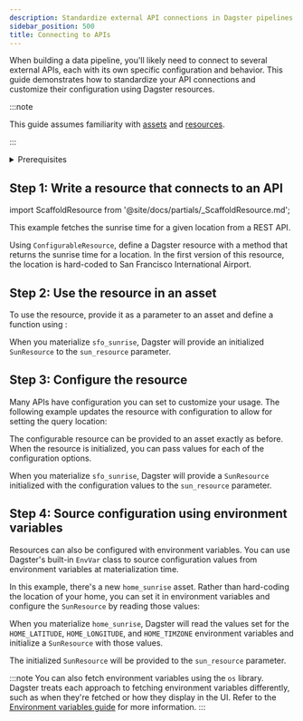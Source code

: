 ```yaml
---
description: Standardize external API connections in Dagster pipelines using resources, enabling configuration in code or with environment variables.
sidebar_position: 500
title: Connecting to APIs
---
```


When building a data pipeline, you'll likely need to connect to several external APIs, each with its own specific configuration and behavior. This guide demonstrates how to standardize your API connections and customize their configuration using Dagster resources.

:::note

This guide assumes familiarity with [assets](/guides/build/assets) and [resources](/guides/build/external-resources).

:::

<details>
  <summary>Prerequisites</summary>

To run the example code in this article, you'll need:

- Install the necessary Python libraries:

<Tabs groupId="package-manager">
   <TabItem value="uv" label="uv">
      Install the required dependencies:

         ```shell
         uv add requests
         ```

   </TabItem>

   <TabItem value="pip" label="pip">
      Install the required dependencies:

         ```shell
         pip install requests
         ```

   </TabItem>
</Tabs>

</details>

## Step 1: Write a resource that connects to an API

import ScaffoldResource from '@site/docs/partials/\_ScaffoldResource.md';

<ScaffoldResource />

This example fetches the sunrise time for a given location from a REST API.

Using `ConfigurableResource`, define a Dagster resource with a method that returns the sunrise time for a location. In the first version of this resource, the location is hard-coded to San Francisco International Airport.

<CodeExample path="docs_snippets/docs_snippets/guides/external-systems/apis/minimal_resource.py" language="python" title="src/<project_name>/defs/assets.py" />

## Step 2: Use the resource in an asset

To use the resource, provide it as a parameter to an asset and define a function using <PyObject section="definitions" module="dagster" object="Definitions" decorator />:

<CodeExample path="docs_snippets/docs_snippets/guides/external-systems/apis/use_minimal_resource_in_asset.py" language="python" startAfter="start_use_minimal_resource_in_asset" endBefore="end_use_minimal_resource_in_asset" title="src/<project_name>/defs/assets.py" />

<CodeExample path="docs_snippets/docs_snippets/guides/external-systems/apis/use_minimal_resource_in_asset.py" language="python" startAfter="start_use_minimal_resource_in_asset_defs" endBefore="end_use_minimal_resource_in_asset_defs" title="src/<project_name>/defs/resources.py" />

When you materialize `sfo_sunrise`, Dagster will provide an initialized `SunResource` to the `sun_resource` parameter.

## Step 3: Configure the resource

Many APIs have configuration you can set to customize your usage. The following example updates the resource with configuration to allow for setting the query location:

<CodeExample path="docs_snippets/docs_snippets/guides/external-systems/apis/use_configurable_resource_in_asset.py" language="python" startAfter="start_use_configurable_resource_in_asset" endBefore="end_use_configurable_resource_in_asset" title="src/<project_name>/defs/assets.py" />

<CodeExample path="docs_snippets/docs_snippets/guides/external-systems/apis/use_configurable_resource_in_asset.py" language="python" startAfter="start_use_configurable_resource_in_asset_defs" endBefore="end_use_configurable_resource_in_asset_defs" title="src/<project_name>/defs/resources.py" />

The configurable resource can be provided to an asset exactly as before. When the resource is initialized, you can pass values for each of the configuration options.

When you materialize `sfo_sunrise`, Dagster will provide a `SunResource` initialized with the configuration values to the `sun_resource` parameter.

## Step 4: Source configuration using environment variables

Resources can also be configured with environment variables. You can use Dagster's built-in `EnvVar` class to source configuration values from environment variables at materialization time.

In this example, there's a new `home_sunrise` asset. Rather than hard-coding the location of your home, you can set it in environment variables and configure the `SunResource` by reading those values:

<CodeExample path="docs_snippets/docs_snippets/guides/external-systems/apis/env_var_configuration.py" language="python" startAfter="start_env_var_configuration" endBefore="end_env_var_configuration" title="src/<project_name>/defs/assets.py" />

<CodeExample path="docs_snippets/docs_snippets/guides/external-systems/apis/env_var_configuration.py" language="python" startAfter="start_env_var_configuration_defs" endBefore="end_env_var_configuration_defs" title="src/<project_name>/defs/resources.py" />

When you materialize `home_sunrise`, Dagster will read the values set for the `HOME_LATITUDE`, `HOME_LONGITUDE`, and `HOME_TIMZONE` environment variables and initialize a `SunResource` with those values.

The initialized `SunResource` will be provided to the `sun_resource` parameter.

:::note
You can also fetch environment variables using the `os` library. Dagster treats each approach to fetching environment variables differently, such as when they're fetched or how they display in the UI. Refer to the [Environment variables guide](/guides/operate/configuration/using-environment-variables-and-secrets) for more information.
:::

